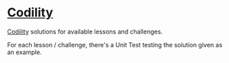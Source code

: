 # [Codility](https://codility.com/programmers/lessons/ "Codility")
[Codility](https://codility.com/programmers/lessons/ "Codility") solutions for available lessons and challenges.

For each lesson / challenge, there's a Unit Test testing the solution given as an example.
